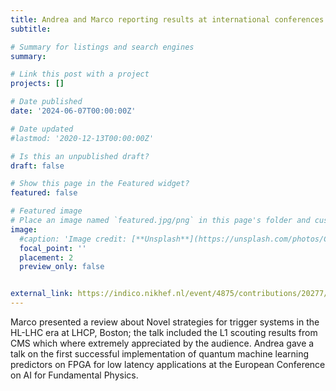 ```yaml
---
title: Andrea and Marco reporting results at international conferences
subtitle: 

# Summary for listings and search engines
summary: 

# Link this post with a project
projects: []

# Date published
date: '2024-06-07T00:00:00Z'

# Date updated
#lastmod: '2020-12-13T00:00:00Z'

# Is this an unpublished draft?
draft: false

# Show this page in the Featured widget?
featured: false

# Featured image
# Place an image named `featured.jpg/png` in this page's folder and customize its options here.
image:
  #caption: 'Image credit: [**Unsplash**](https://unsplash.com/photos/CpkOjOcXdUY)'
  focal_point: ''
  placement: 2
  preview_only: false


external_link: https://indico.nikhef.nl/event/4875/contributions/20277/
---
```


Marco presented a review about Novel strategies for trigger systems in
the HL-LHC era at LHCP, Boston; the talk included the L1 scouting
results from CMS which where extremely appreciated by the audience.
Andrea gave a talk on the first successful implementation of quantum
machine learning predictors on FPGA for low latency applications at
the European Conference on AI for Fundamental Physics. 
